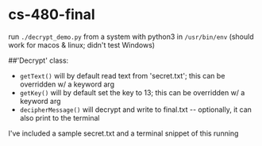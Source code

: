 # cs-480-final

run `./decrypt_demo.py` from a system with python3 in `/usr/bin/env`
(should work for macos & linux; didn't test Windows)

##'Decrypt' class:
* `getText()` will by default read text from 'secret.txt'; this can be overridden w/ a keyword arg
* `getKey()` will by default set the key to 13; this can be overridden w/ a keyword arg
* `decipherMessage()` will decrypt and write to final.txt -- optionally, it can also print to the terminal


I've included a sample secret.txt and a terminal snippet of this running
